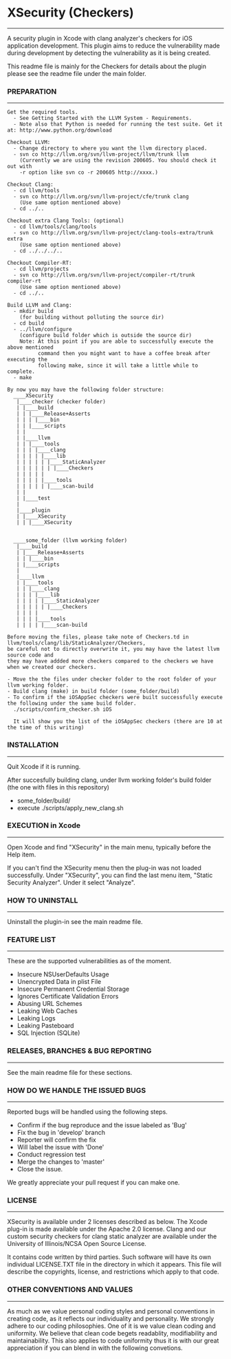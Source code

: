 # XSecurity (Checkers)
_____________________________

A security plugin in Xcode with clang analyzer's checkers for iOS application development. 
This plugin aims to reduce the vulnerability made during development by detecting the vulnerability 
as it is being created. 

This readme file is mainly for the Checkers for details about the plugin please see
the readme file under the main folder.


### PREPARATION
_____________________________

    Get the required tools.
      - See Getting Started with the LLVM System - Requirements.
      - Note also that Python is needed for running the test suite. Get it at: http://www.python.org/download
   
    Checkout LLVM:
      - Change directory to where you want the llvm directory placed.
      - svn co http://llvm.org/svn/llvm-project/llvm/trunk llvm 
        (Currently we are using the revision 200605. You should check it out with 
        -r option like svn co -r 200605 http://xxxx.)
   
    Checkout Clang:
      - cd llvm/tools
      - svn co http://llvm.org/svn/llvm-project/cfe/trunk clang 
        (Use same option mentioned above)
      - cd ../..
   
    Checkout extra Clang Tools: (optional)
      - cd llvm/tools/clang/tools
      - svn co http://llvm.org/svn/llvm-project/clang-tools-extra/trunk extra 
        (Use same option mentioned above)
      - cd ../../../..
   
    Checkout Compiler-RT:
      - cd llvm/projects
      - svn co http://llvm.org/svn/llvm-project/compiler-rt/trunk compiler-rt 
        (Use same option mentioned above)
      - cd ../..
   
    Build LLVM and Clang:
      - mkdir build  
        (for building without polluting the source dir)
      - cd build
      - ../llvm/configure 
        (configure build folder which is outside the source dir)
        Note: At this point if you are able to successfully execute the above mentioned 
              command then you might want to have a coffee break after executing the
              following make, since it will take a little while to complete.
      - make
   
    By now you may have the following folder structure:
      ____XSecurity
       |____checker (checker folder)
       | |____build
       | | |____Release+Asserts
       | | | |____bin
       | | |____scripts
       | |
       | |____llvm
       | | |____tools
       | | | |____clang
       | | | | |____lib
       | | | | | |____StaticAnalyzer
       | | | | | | |____Checkers
       | | | | |
       | | | | |____tools
       | | | | | |____scan-build
       | |  
       | |____test
       | 
       |____plugin
       | |____XSecurity
       | | |____XSecurity
   
   
      ____some_folder (llvm working folder)
       |____build
       | |____Release+Asserts
       | | |____bin
       | |____scripts
       |
       |____llvm
       | |____tools
       | | |____clang
       | | | |____lib
       | | | | |____StaticAnalyzer
       | | | | | |____Checkers
       | | | |
       | | | |____tools
       | | | | |____scan-build
   
    Before moving the files, please take note of Checkers.td in llvm/tools/clang/lib/StaticAnalyzer/Checkers,
    be careful not to directly overwrite it, you may have the latest llvm source code and
    they may have addded more checkers compared to the checkers we have when we created our checkers.
   
    - Move the the files under checker folder to the root folder of your llvm working folder.
    - Build clang (make) in build folder (some_folder/build)
    - To confirm if the iOSAppSec checkers were built successfully execute the following under the same build folder.
      ./scripts/confirm_checker.sh iOS
   
      It will show you the list of the iOSAppSec checkers (there are 10 at the time of this writing)

  
### INSTALLATION
_____________________________

 Quit Xcode if it is running.

 After succesfully building clang, under llvm working folder's build folder (the one with files in this repository) 
 - some_folder/build/
 - execute ./scripts/apply_new_clang.sh 


### EXECUTION in Xcode
_____________________________

 Open Xcode and find "XSecurity" in the main menu, typically before the Help item.

 If you can't find the XSecurity menu then the plug-in was not loaded successfully. 
 Under "XSecurity", you can find the last menu item, "Static Security Analyzer". Under it select "Analyze". 


### HOW TO UNINSTALL
_____________________________

Uninstall the plugin-in see the main readme file.


### FEATURE LIST
_____________________________

These are the supported vulnerabilities as of the moment.
- Insecure NSUserDefaults Usage
- Unencrypted Data in plist File
- Insecure Permanent Credential Storage
- Ignores Certificate Validation Errors
- Abusing URL Schemes
- Leaking Web Caches
- Leaking Logs
- Leaking Pasteboard
- SQL Injection (SQLite)


### RELEASES, BRANCHES & BUG REPORTING
_____________________________

See the main readme file for these sections.


### HOW DO WE HANDLE THE ISSUED BUGS
_____________________________

Reported bugs will be handled using the following steps.

- Confirm if the bug reproduce and the issue labeled as 'Bug'
- Fix the bug in 'develop' branch
- Reporter will confirm the fix
- Will label the issue with 'Done'
- Conduct regression test
- Merge the changes to 'master'
- Close the issue.

We greatly appreciate your pull request if you can make one.  


### LICENSE
_____________________________

XSecurity is available under 2 licenses described as below.
The Xcode plug-in is made available under the Apache 2.0 license.
Clang and our custom security checkers for clang static analyzer
are available under the University of Illinois/NCSA Open Source License.

It contains code written by third parties. Such software will
have its own individual LICENSE.TXT file in the directory 
in which it appears. This file will describe the copyrights, 
license, and restrictions which apply to that code.


### OTHER CONVENTIONS AND VALUES
_____________________________

As much as we value personal coding styles and personal conventions in creating code, as it reflects
our individuality and personality. We strongly adhere to our coding philosophies. One of it is we value 
clean coding and uniformity. We believe that clean code begets readablity, modifiability and 
maintainability. This also applies to code uniformity thus it is with our great appreciation if you can 
blend in with the following convetions.

